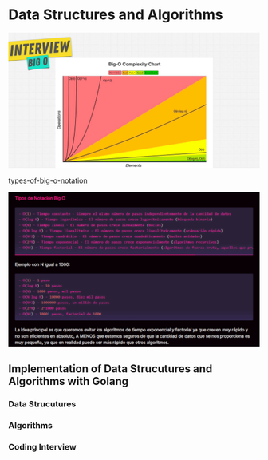 # Data Structures and Algorithms

<p align="center">
  <img src="./docs/big-O-notation.png" alt="Big O notation">
</p>

[types-of-big-o-notation](https://gentleman-programming-book.netlify.app/es/book/Chapter06_Algorithms#types-of-big-o-notation)

<p align="center">
  <img src="./docs/big-O-notation-1.png" alt="Big O notation">
</p>

## Implementation of Data Strucutures and Algorithms with Golang

### Data Strucutures

### Algorithms

### Coding Interview
